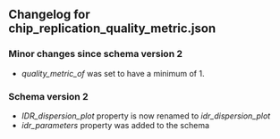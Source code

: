 ## Changelog for chip_replication_quality_metric.json

### Minor changes since schema version 2

* *quality_metric_of* was set to have a minimum of 1.

### Schema version 2

* *IDR_dispersion_plot* property is now renamed to *idr_dispersion_plot*
* *idr_parameters* property was added to the schema
